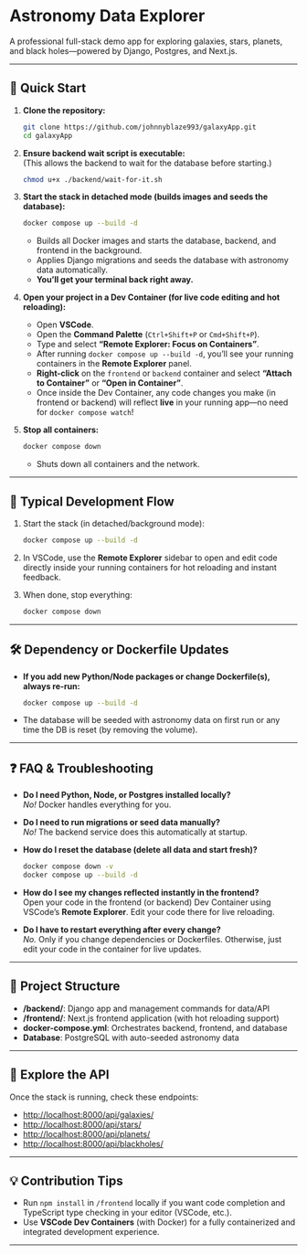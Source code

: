 # Astronomy Data Explorer

A professional full-stack demo app for exploring galaxies, stars, planets, and black holes—powered by Django, Postgres, and Next.js.

---

## 🚀 Quick Start

1. **Clone the repository:**

    ```sh
    git clone https://github.com/johnnyblaze993/galaxyApp.git
    cd galaxyApp
    ```

2. **Ensure backend wait script is executable:**  
   (This allows the backend to wait for the database before starting.)

    ```sh
    chmod u+x ./backend/wait-for-it.sh
    ```

3. **Start the stack in detached mode (builds images and seeds the database):**

    ```sh
    docker compose up --build -d
    ```

    - Builds all Docker images and starts the database, backend, and frontend in the background.
    - Applies Django migrations and seeds the database with astronomy data automatically.
    - **You’ll get your terminal back right away.**

4. **Open your project in a Dev Container (for live code editing and hot reloading):**

    - Open **VSCode**.
    - Open the **Command Palette** (`Ctrl+Shift+P` or `Cmd+Shift+P`).
    - Type and select **“Remote Explorer: Focus on Containers”**.
    - After running `docker compose up --build -d`, you’ll see your running containers in the **Remote Explorer** panel.
    - **Right-click** on the `frontend` or `backend` container and select **“Attach to Container”** or **“Open in Container”**.
    - Once inside the Dev Container, any code changes you make (in frontend or backend) will reflect **live** in your running app—no need for `docker compose watch`!

5. **Stop all containers:**

    ```sh
    docker compose down
    ```

    - Shuts down all containers and the network.

---

## 🔄 Typical Development Flow

1. Start the stack (in detached/background mode):

    ```sh
    docker compose up --build -d
    ```

2. In VSCode, use the **Remote Explorer** sidebar to open and edit code directly inside your running containers for hot reloading and instant feedback.

3. When done, stop everything:

    ```sh
    docker compose down
    ```

---

## 🛠️ Dependency or Dockerfile Updates

- **If you add new Python/Node packages or change Dockerfile(s), always re-run:**

    ```sh
    docker compose up --build -d
    ```

- The database will be seeded with astronomy data on first run or any time the DB is reset (by removing the volume).

---

## ❓ FAQ & Troubleshooting

- **Do I need Python, Node, or Postgres installed locally?**  
  _No!_ Docker handles everything for you.

- **Do I need to run migrations or seed data manually?**  
  _No!_ The backend service does this automatically at startup.

- **How do I reset the database (delete all data and start fresh)?**

    ```sh
    docker compose down -v
    docker compose up --build -d
    ```

- **How do I see my changes reflected instantly in the frontend?**  
  Open your code in the frontend (or backend) Dev Container using VSCode’s **Remote Explorer**. Edit your code there for live reloading.

- **Do I have to restart everything after every change?**  
  _No._ Only if you change dependencies or Dockerfiles. Otherwise, just edit your code in the container for live updates.

---

## 📝 Project Structure

- **/backend/**: Django app and management commands for data/API
- **/frontend/**: Next.js frontend application (with hot reloading support)
- **docker-compose.yml**: Orchestrates backend, frontend, and database
- **Database**: PostgreSQL with auto-seeded astronomy data

---

## 🌌 Explore the API

Once the stack is running, check these endpoints:

- [http://localhost:8000/api/galaxies/](http://localhost:8000/api/galaxies/)
- [http://localhost:8000/api/stars/](http://localhost:8000/api/stars/)
- [http://localhost:8000/api/planets/](http://localhost:8000/api/planets/)
- [http://localhost:8000/api/blackholes/](http://localhost:8000/api/blackholes/)

---

## 💡 Contribution Tips

- Run `npm install` in `/frontend` locally if you want code completion and TypeScript type checking in your editor (VSCode, etc.).
- Use **VSCode Dev Containers** (with Docker) for a fully containerized and integrated development experience.

---
